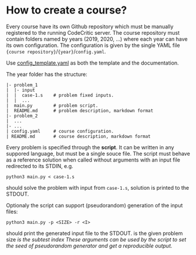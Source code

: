 # How to create a course?

Every course have its own Github repository which must be manually registered to the running CodeCritic server.
The course repository must contain folders named by years (2019, 2020, ...)
where each year can have its own configuration. The configuration is given by the 
single YAML file `{course repository}`/`{year}`/`config.yaml`.

Use [config_template.yaml](https://github.com/code-critic/codecritic/edit/master/doc/config_template.yaml)
as both the template and the documentation.

The year folder has the structure:
```
|- problem_1
|  |- input
|  |  case-1.s    # problem fixed inputs.  
|  |  ...
|  main.py        # problem script.
|  README.md      # problem description, markdown format
|- problem_2
|  ...
|- ...
| config.yaml     # course configuration.
| README.md       # course description, markdown format
```

Every problem is specified through the **script**. It can be written in any suppored language, but must be a single souce file. The script must behave as a reference solution when called without arguments with an input file redirected to its STDIN, e.g.

    python3 main.py < case-1.s

should solve the problem with input from `case-1.s`, solution is printed to the STDOUT.

Optionaly the script can support (pseudorandom) generation of the input files:

    python3 main.py -p <SIZE> -r <I>

should print the generated input file to the STDOUT. 
<SIZE> is the given problem size 
<I> is the subtest index 
These arguments can be used by the script to set the seed of pseudorandom generator and get a reproducible output.

